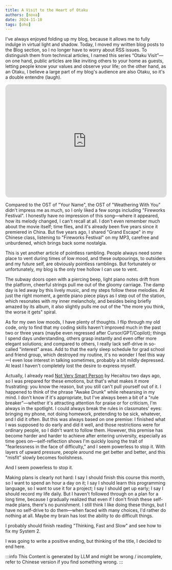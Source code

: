 ```yaml
---
title: A Visit to the Heart of Otaku
authors: [nova]
date: 2024-11-10
tags: [oho]
---
```


I've always enjoyed folding up my blog, because it allows me to fully indulge in virtual light and shadow. Today, I moved my written blog posts to the Blog section, so I no longer have to worry about RSS issues. To distinguish them from technical articles, I named this series “Otaku Visit”—on one hand, public articles are like inviting others to your home as guests, letting people know your values and observe your life; on the other hand, as an Otaku, I believe a large part of my blog's audience are also Otaku, so it's a double entendre (laugh).

<iframe style="border-radius:12px" src="https://open.spotify.com/embed/track/7BqmbDKWumY9rKu1cI1nJi?utm_source=generator" width="100%" height="352" frameBorder="0" allowfullscreen="" allow="autoplay; clipboard-write; encrypted-media; fullscreen; picture-in-picture" loading="lazy"></iframe>

<!--truncate-->

Compared to the OST of "Your Name", the OST of "Weathering With You" didn't impress me as much, so I only liked a few songs including "Fireworks Festival". I honestly have no impression of this song—where it appeared, how its melody changed, I can't recall at all. I don't even remember much about the movie itself; time flies, and it's already been five years since it premiered in China. But five years ago, I shared "Grand Escape" in my Chinese class, listening to "Fireworks Festival" on my MP3, carefree and unburdened, which brings back some nostalgia.

This is yet another article of pointless rambling. People always need some place to vent during times of low mood, and these outpourings, to outsiders and my future self, are obviously pointless ramblings. But fortunately or unfortunately, my blog is the only tree hollow I can use to vent.

The subway doors open with a piercing beep, light piano notes drift from the platform, cheerful strings pull me out of the gloomy carriage. The damp day is led away by this lively music, and my steps follow these melodies. At just the right moment, a gentle piano piece plays as I step out of the station, which resonates with my inner melancholy, and besides being briefly amazed by its album, it also slightly pulls me out of the "the more you think, the worse it gets" spiral.

As for my own low moods, I have plenty of thoughts. I flip through my old code, only to find that my coding skills haven't improved much in the past two or three years (maybe even regressed after Cursor/GPT/Copilot); things I spend days understanding, others grasp instantly and even offer more elegant solutions; and compared to others, I really lack self-drive in so-called "interest" areas. Add to that the early sleep schedule for grad school and friend group, which destroyed my routine, it's no wonder I feel this way—I even lose interest in talking sometimes, probably a bit mildly depressed. At least I haven't completely lost the desire to express myself.

Actually, I already read [Not Very Smart Person](https://www.hecaitou.com/2024/11/not-very-smart-person.html) by Hecaitou two days ago, so I was prepared for these emotions, but that's what makes it more frustrating: you know the reason, but you still can't pull yourself out of it. I happened to think of the phrase "Awake Drunk" while rehearsing in my mind. I don't know if it's appropriate, but I've always been a bit of a "rule breaker"—whether it's attracting attention for praise or for criticism, I'm always in the spotlight. I could always break the rules in classmates' eyes: bringing my phone, not doing homework, pretending to be sick, whatever, and I did it often. But this was always based on one premise: I finished what I was supposed to do early and did it well, and those restrictions were for ordinary people, so I didn't want to follow them. However, this premise has become harder and harder to achieve after entering university, especially as time goes on—self-reflection shows I'm quickly losing the trait of "fearlessness in the face of difficulty," and I seem powerless to stop it. With layers of upward pressure, people around me get better and better, and this "misfit" slowly becomes foolishness.

And I seem powerless to stop it.

Making plans is clearly not hard: I say I should finish this course this month, so I want to spend an hour a day on it; I say I should learn this programming language, so I want to use it for a project; I say I should get up early; I say I should record my life daily. But I haven't followed through on a plan for a long time, because I gradually realized that even if I don't finish these self-made plans, there's no punishment. I still think I like doing these things, but I have no self-drive to do them—when faced with many choices, I'd rather do nothing at all. Maybe my brain has lost the ability to do difficult things.

I probably should finish reading "Thinking, Fast and Slow" and see how to fix my System 2.

I was going to write a positive ending, but thinking of the title, I decided to end here.

:::info
This Content is generated by LLM and might be wrong / incomplete, refer to Chinese version if you find something wrong.
:::

<!-- AI -->

